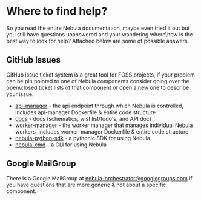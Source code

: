 # Where to find help?

So you read the entire Nebula documentation, maybe even tried it out but you still have questions unanswered and your wandering where\how is the best way to look for help? 
Attached below are some of possible answers.


## GitHub Issues

GitHub issue ticket system is a great tool for FOSS projects, if your problem can be pin pointed to one of Nebula components consider going over the open\closed ticket lists of that component or open a new one to describe your issue:

* [api-manager](https://github.com/nebula-orchestrator/worker-manager/issues) - the api endpoint through which Nebula is controlled, includes api-manager Dockerfile & entire code structure
* [docs](https://github.com/nebula-orchestrator/docs/issues) - docs (schematics, wishlist\todo's, and API doc)
* [worker-manager](https://github.com/nebula-orchestrator/api-manager/issues) - the worker manager that manages individual Nebula workers, includes worker-manager Dockerfile & entire code structure
* [nebula-python-sdk](https://github.com/nebula-orchestrator/nebula-python-sdk/issues) - a pythonic SDK for using Nebula
* [nebula-cmd](https://github.com/nebula-orchestrator/nebula-cmd/issues) - a CLI for using Nebula

## Google MailGroup

There is a Google MailGroup at nebula-orchestrator@googlegroups.com if you have questions that are more generic & not about a specific component.
 